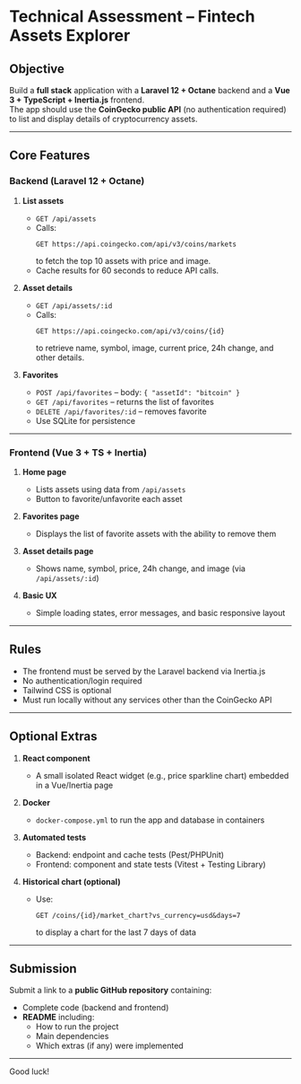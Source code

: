# Technical Assessment – Fintech Assets Explorer

## Objective
Build a **full stack** application with a **Laravel 12 + Octane** backend and a **Vue 3 + TypeScript + Inertia.js** frontend.  
The app should use the **CoinGecko public API** (no authentication required) to list and display details of cryptocurrency assets.

---

## Core Features

### Backend (Laravel 12 + Octane)
1. **List assets**  
   - `GET /api/assets`  
   - Calls:  
     ```
     GET https://api.coingecko.com/api/v3/coins/markets
     ```
     to fetch the top 10 assets with price and image.  
   - Cache results for 60 seconds to reduce API calls.

2. **Asset details**  
   - `GET /api/assets/:id`  
   - Calls:  
     ```
     GET https://api.coingecko.com/api/v3/coins/{id}
     ```
     to retrieve name, symbol, image, current price, 24h change, and other details.

3. **Favorites**  
   - `POST /api/favorites` – body: `{ "assetId": "bitcoin" }`  
   - `GET /api/favorites` – returns the list of favorites  
   - `DELETE /api/favorites/:id` – removes favorite  
   - Use SQLite for persistence

---

### Frontend (Vue 3 + TS + Inertia)
1. **Home page**  
   - Lists assets using data from `/api/assets`  
   - Button to favorite/unfavorite each asset

2. **Favorites page**  
   - Displays the list of favorite assets with the ability to remove them

3. **Asset details page**  
   - Shows name, symbol, price, 24h change, and image (via `/api/assets/:id`)

4. **Basic UX**  
   - Simple loading states, error messages, and basic responsive layout

---

## Rules
- The frontend must be served by the Laravel backend via Inertia.js  
- No authentication/login required  
- Tailwind CSS is optional  
- Must run locally without any services other than the CoinGecko API

---

## Optional Extras
1. **React component**  
   - A small isolated React widget (e.g., price sparkline chart) embedded in a Vue/Inertia page

2. **Docker**  
   - `docker-compose.yml` to run the app and database in containers

3. **Automated tests**  
   - Backend: endpoint and cache tests (Pest/PHPUnit)  
   - Frontend: component and state tests (Vitest + Testing Library)

4. **Historical chart (optional)**  
   - Use:
     ```
     GET /coins/{id}/market_chart?vs_currency=usd&days=7
     ```
     to display a chart for the last 7 days of data

---

## Submission
Submit a link to a **public GitHub repository** containing:
- Complete code (backend and frontend)  
- **README** including:
  - How to run the project
  - Main dependencies
  - Which extras (if any) were implemented

---

Good luck!